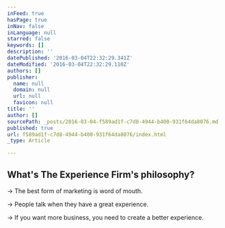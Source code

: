 ```yaml
---
inFeed: true
hasPage: true
inNav: false
inLanguage: null
starred: false
keywords: []
description: ''
datePublished: '2016-03-04T22:32:29.341Z'
dateModified: '2016-03-04T22:32:29.110Z'
authors: []
publisher:
  name: null
  domain: null
  url: null
  favicon: null
title: ''
author: []
sourcePath: _posts/2016-03-04-f589ad1f-c7d8-4944-b400-931f64da8076.md
published: true
url: f589ad1f-c7d8-4944-b400-931f64da8076/index.html
_type: Article

---
```

## What's The Experience Firm's philosophy?

→  The best form of marketing is word of mouth.

→  People talk when they have a great experience.

→  If you want more business, you need to create a better experience.